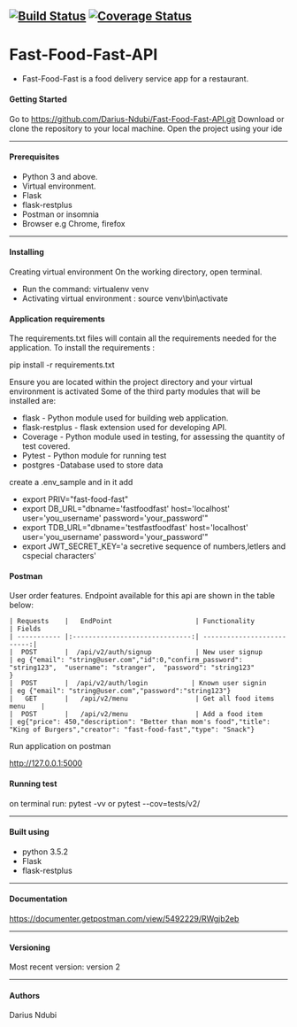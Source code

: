 [![Build Status](https://travis-ci.org/Darius-Ndubi/Fast-Food-Fast-API.svg?branch=ft-add-menu-item-160809873)](https://travis-ci.org/Darius-Ndubi/Fast-Food-Fast-API)  [![Coverage Status](https://coveralls.io/repos/github/Darius-Ndubi/Fast-Food-Fast-API/badge.svg?branch=ft-add-menu-item-160809873)](https://coveralls.io/github/Darius-Ndubi/Fast-Food-Fast-API?branch=ft-add-menu-item-160809873)
----

# Fast-Food-Fast-API
- Fast-Food-Fast is a food delivery service app for a restaurant.

#### Getting Started
Go to https://github.com/Darius-Ndubi/Fast-Food-Fast-API.git 
Download or clone the repository to your local machine. 
Open the project using your ide

----
#### Prerequisites
 - Python 3 and above.
 - Virtual environment.
 - Flask
 - flask-restplus
 - Postman or insomnia
 - Browser e.g Chrome, firefox
 
 ----
  #### Installing
Creating virtual environment
On the working directory, open terminal.

* Run the command: virtualenv venv
* Activating virtual environment : source venv\bin\activate

#### Application requirements
The requirements.txt files will contain all the requirements needed for the application. 
To install the requirements :

  pip install -r requirements.txt
  
Ensure you are located within the project directory and your virtual environment is activated 
Some of the third party modules that will be installed are:

- flask - Python module used for building web application.
- flask-restplus - flask extension used for developing API.
- Coverage - Python module used in testing, for assessing the quantity of test covered.
- Pytest - Python module for running test
- postgres -Database used to store data

create a .env_sample and in it add
  - export PRIV="fast-food-fast"
  - export DB_URL="dbname='fastfoodfast' host='localhost' user='you_username' password='your_password'"
  - export TDB_URL="dbname='testfastfoodfast' host='localhost' user='you_username' password='your_password'"
  - export JWT_SECRET_KEY='a secretive sequence of numbers,letlers and cspecial characters'

#### Postman
User order features. 
Endpoint available for this api are shown in the table below:

````
| Requests    |   EndPoint                     | Functionality              | Fields
| ----------- |:------------------------------:| --------------------------:|
|  POST       |  /api/v2/auth/signup           | New user signup            | eg {"email": "string@user.com","id":0,"confirm_password": "string123",  "username": "stranger",  "password": "string123"
}
|  POST       |  /api/v2/auth/login           | Known user signin          | eg {"email": "string@user.com","password":"string123"}
|   GET       |   /api/v2/menu                 | Get all food items menu    |
|  POST       |   /api/v2/menu                 | Add a food item            | eg{"price": 450,"description": "Better than mom's food","title": "King of Burgers","creator": "fast-food-fast","type": "Snack"}
`````
 
Run application on postman

  http://127.0.0.1:5000
  
 #### Running test
on terminal run:
  pytest -vv
  or 
  pytest --cov=tests/v2/
 
 
 ***
 
 #### Built using

* python 3.5.2
* Flask
* flask-restplus

*********
#### Documentation
https://documenter.getpostman.com/view/5492229/RWgjb2eb

*********

#### Versioning
Most recent version: version 2

***

#### Authors
Darius Ndubi
 
 
  
 
